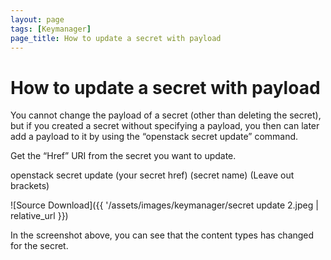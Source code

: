 ```yaml
---
layout: page
tags: [Keymanager]
page_title: How to update a secret with payload
---
```


# How to update a secret with payload

You cannot change the payload of a secret (other than deleting the secret), but if you created a secret without specifying a payload, you then can later add a payload to it by using the “openstack secret update” command.

Get the “Href” URI from the secret you want to update.

openstack secret update (your secret href) (secret name)
(Leave out brackets)

![Source Download]({{ '/assets/images/keymanager/secret update 2.jpeg | relative_url }})

In the screenshot above, you can see that the content types has changed for the secret.
